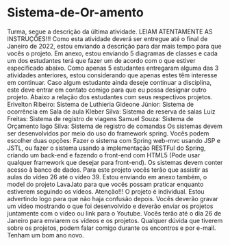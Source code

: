 # Sistema-de-Or-amento
Turma, segue a descrição da última atividade. LEIAM ATENTAMENTE AS INSTRUÇÕES!!! Como esta atividade deverá ser entregue até o final de Janeiro de 2022, estou enviando a descrição para dar mais tempo para que vocês o projeto.   Em anexo, estou enviando 5 diagramas de classes e cada um dos estudantes terá que fazer um de acordo com o que estiver especificado abaixo. Como apenas 5 estudantes entregaram alguma das 3 atividades anteriores, estou considerando que apenas estes têm interesse em continuar. Caso algum estudante ainda deseje continuar a disciplina, este deve entrar em contato comigo para que eu possa designar outro projeto.   Abaixo a relação dos estudantes com seus respectivos projetos. Erivelton Ribeiro:  Sistema de Luthieria Gideone Júnior:  Sistema de ocorrência em Sala de aula Kleber Silva: Sistema de reserva de salas Luiz Freitas: Sistema de registro de viagens Samuel Souza: Sistema de Orçamento Iago Silva: Sistema de registro de comandas   Os sistemas devem ser desenvolvidos por meio do uso do framework spring. Vocês podem escolher duas opções: Fazer o sistema com Spring web-mvc usando JSP e JSTL, ou fazer o sistema usando a implementação RESTFul do Spring, criando um back-end e fazendo o front-end com HTML5 (Pode usar qualquer framework que desejar para front-end).    Os sistemas devem conter acesso à banco de dados.   Para este projeto vocês terão que assistir as aulas do vídeo 26 até o vídeo 39.   Estou enviando em anexo também, o model do projeto LavaJato para que vocês possam praticar enquanto estiverem seguindo os vídeos.   Atenção!!! O projeto é individual. Estou advertindo logo para que não haja confusão depois.   Vocês deverão gravar um vídeo mostrando o que foi desenvolvido e deverão enviar os projetos juntamente com o vídeo ou link para o Youtube.   Vocês terão até o dia 26 de Janeiro para enviarem os vídeos e os projetos. Qualquer dúvida que tiverem sobre os projetos, podem falar comigo durante os encontros e por e-mail.    Tenham um bom ano novo.
